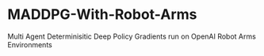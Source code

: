 # MADDPG-With-Robot-Arms
Multi Agent Determinisitic Deep Policy Gradients run on OpenAI Robot Arms Environments
